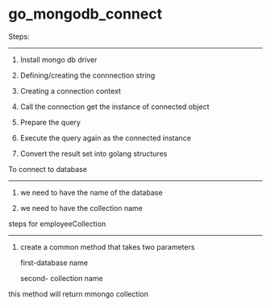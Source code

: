 # go_mongodb_connect

Steps:
************

1. Install mongo db driver

2. Defining/creating the connnection string

3. Creating a connection context

4. Call the connection get the instance of connected object

5. Prepare the query 

6. Execute the query again as the connected instance

7. Convert the result set into golang structures


To connect to database
***********************
1. we need to have the name of the database 

2. we need to have the collection name

steps for employeeCollection 
**********************************
1. create a common method that takes two parameters 

    first-database name

    second- collection name

  this method will return mmongo collection
